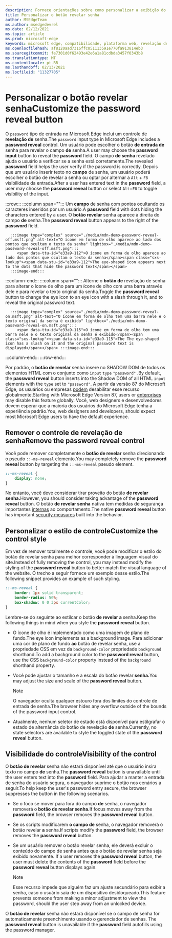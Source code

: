 ```yaml
---
description: Fornece orientações sobre como personalizar a exibição do botão revelar senha
title: Personalizar o botão revelar senha
author: MSEdgeTeam
ms.author: msedgedevrel
ms.date: 02/12/2021
ms.topic: article
ms.prod: microsoft-edge
keywords: microsoft edge, compatibilidade, plataforma web, revelação de senha, ícone de olho
ms.openlocfilehash: af8120aad7316ffc051113591e770fa913814eb3
ms.sourcegitcommit: fe7301d0f62493e42e6a1a81cdbda3457f0343b8
ms.translationtype: MT
ms.contentlocale: pt-BR
ms.lasthandoff: 02/13/2021
ms.locfileid: "11327705"
---
```

# <span data-ttu-id="e33a9-104">Personalizar o botão revelar senha</span><span class="sxs-lookup"><span data-stu-id="e33a9-104">Customize the password reveal button</span></span>  

<span data-ttu-id="e33a9-105">O `password` tipo de entrada no Microsoft Edge inclui um controle de **revelação de** senha.</span><span class="sxs-lookup"><span data-stu-id="e33a9-105">The `password` input type in Microsoft Edge includes a **password reveal** control.</span></span>  <span data-ttu-id="e33a9-106">Um usuário pode escolher o botão **de entrada de** senha para revelar o campo **de** senha.</span><span class="sxs-lookup"><span data-stu-id="e33a9-106">A user may choose the **password input** button to reveal the **password** field.</span></span>  <span data-ttu-id="e33a9-107">O campo **de senha** revelado ajuda o usuário a verificar se a senha está corretamente.</span><span class="sxs-lookup"><span data-stu-id="e33a9-107">The revealed **password** field helps the user verify if the password is correctly.</span></span>  <span data-ttu-id="e33a9-108">Depois que um usuário inserir texto no **campo**  de senha, um usuário poderá escolher o botão de revelar a senha ou optar por alternar a `Alt` + `F8` visibilidade da entrada.</span><span class="sxs-lookup"><span data-stu-id="e33a9-108">After a user has entered text in the **password** field, a user may choose the **password reveal** button or select `Alt`+`F8` to toggle visibility of the input.</span></span>  

:::row:::
   :::column span="":::
      <span data-ttu-id="e33a9-109">Um **campo** de senha com pontos ocultando os caracteres inseridos por um usuário.</span><span class="sxs-lookup"><span data-stu-id="e33a9-109">A **password** field with dots hiding the characters entered by a user.</span></span>  <span data-ttu-id="e33a9-110">O **botão revelar** senha aparece à direita do campo **de** senha.</span><span class="sxs-lookup"><span data-stu-id="e33a9-110">The **password reveal** button appears to the right of the **password** field.</span></span>
      
      :::image type="complex" source="./media/mdn-demo-password-reveal-off.msft.png" alt-text="O ícone em forma de olho aparece ao lado dos pontos que ocultam o texto da senha" lightbox="./media/mdn-demo-password-reveal-off.msft.png":::
         <span data-ttu-id="e33a9-112">O ícone em forma de olho aparece ao lado dos pontos que ocultam o texto da senha</span><span class="sxs-lookup"><span data-stu-id="e33a9-112">The eye-shaped icon appears next to the dots that hide the password text</span></span>  
      :::image-end:::  
   :::column-end:::
   :::column span="":::
      <span data-ttu-id="e33a9-113">Alterne o **botão de** revelação de senha para alterar o ícone de olho para um ícone de olho com uma barra através dele e para revelar o texto original da senha.</span><span class="sxs-lookup"><span data-stu-id="e33a9-113">Toggle the **password reveal** button to change the eye icon to an eye icon with a slash through it, and to reveal the original password text.</span></span>  
      
      :::image type="complex" source="./media/mdn-demo-password-reveal-on.msft.png" alt-text="O ícone em forma de olho tem uma barra nele e o texto original da senha é exibido" lightbox="./media/mdn-demo-password-reveal-on.msft.png":::
         <span data-ttu-id="e33a9-115">O ícone em forma de olho tem uma barra nele e o texto original da senha é exibido</span><span class="sxs-lookup"><span data-stu-id="e33a9-115">The The eye-shaped icon has a slash on it and the original password text is displayed</span></span> :::image-end:::  
   :::column-end:::
:::row-end:::  

<span data-ttu-id="e33a9-116">Por padrão, o **botão de revelar** senha insere no SHADOW DOM de todos os elementos HTML com o conjunto como `input` `type` `"password"` .</span><span class="sxs-lookup"><span data-stu-id="e33a9-116">By default, the **password reveal** button inserts into the Shadow DOM of all HTML `input` elements with the `type` set to `"password"`.</span></span>  <span data-ttu-id="e33a9-117">A partir da versão 87 do Microsoft Edge, os usuários ou empresas [podem][DeployedgeMicrosoftEdgePoliciesPasswordrevealenabled] desabilitar esse recurso globalmente.</span><span class="sxs-lookup"><span data-stu-id="e33a9-117">Starting with Microsoft Edge Version 87, users or [enterprises][DeployedgeMicrosoftEdgePoliciesPasswordrevealenabled] may disable this feature globally.</span></span>  <span data-ttu-id="e33a9-118">Você, web designers e desenvolvedores devem esperar que a maioria dos usuários do Microsoft Edge tenha a experiência padrão.</span><span class="sxs-lookup"><span data-stu-id="e33a9-118">You, web designers and developers, should expect most Microsoft Edge users to have the default experience.</span></span>  

## <span data-ttu-id="e33a9-119">Remover o controle de revelação de senha</span><span class="sxs-lookup"><span data-stu-id="e33a9-119">Remove the password reveal control</span></span>  

<span data-ttu-id="e33a9-120">Você pode remover completamente o **botão de revelar** senha direcionando o pseudo `::-ms-reveal` elemento.</span><span class="sxs-lookup"><span data-stu-id="e33a9-120">You may completely remove the **password reveal** button by targeting the `::-ms-reveal` pseudo element.</span></span>  

```css
::-ms-reveal {
    display: none;
}
```  

<span data-ttu-id="e33a9-121">No entanto, você deve considerar tirar proveito do botão **de revelar senha.**</span><span class="sxs-lookup"><span data-stu-id="e33a9-121">However, you should consider taking advantage of the **password reveal** button.</span></span>  <span data-ttu-id="e33a9-122">O botão **de revelar senha** nativa tem medidas de segurança importantes [internas](#visibility-of-the-control) ao comportamento.</span><span class="sxs-lookup"><span data-stu-id="e33a9-122">The native **password reveal** button has important [security measures](#visibility-of-the-control) built into the behavior.</span></span>  

## <span data-ttu-id="e33a9-123">Personalizar o estilo de controle</span><span class="sxs-lookup"><span data-stu-id="e33a9-123">Customize the control style</span></span>  

<span data-ttu-id="e33a9-124">Em vez de remover totalmente o controle, você pode  modificar o estilo do botão de revelar senha para melhor corresponder à linguagem visual do site.</span><span class="sxs-lookup"><span data-stu-id="e33a9-124">Instead of fully removing the control, you may instead modify the styling of the **password reveal** button to better match the visual language of the website.</span></span>  <span data-ttu-id="e33a9-125">O trecho a seguir fornece um exemplo desse estilo.</span><span class="sxs-lookup"><span data-stu-id="e33a9-125">The following snippet provides an example of such styling.</span></span>  

```css
::-ms-reveal {
    border: 1px solid transparent;
    border-radius: 50%;
    box-shadow: 0 0 3px currentColor;
}
```  

<span data-ttu-id="e33a9-126">Lembre-se do seguinte ao estilcar o botão **de revelar a** senha.</span><span class="sxs-lookup"><span data-stu-id="e33a9-126">Keep the following things in mind when you style the **password reveal** button.</span></span>  

*   <span data-ttu-id="e33a9-127">O ícone de olho é implementado como uma imagem de plano de fundo.</span><span class="sxs-lookup"><span data-stu-id="e33a9-127">The eye icon implements as a background image.</span></span>  <span data-ttu-id="e33a9-128">Para adicionar uma cor de plano de fundo **ao** botão de revelar senha, use a propriedade CSS em vez da `background-color` propriedade `background` shorthand.</span><span class="sxs-lookup"><span data-stu-id="e33a9-128">To add a background color to the **password reveal** button, use the CSS `background-color` property instead of the `background` shorthand property.</span></span>  
*   <span data-ttu-id="e33a9-129">Você pode ajustar o tamanho e a escala do botão revelar **senha.**</span><span class="sxs-lookup"><span data-stu-id="e33a9-129">You may adjust the size and scale of the **password reveal** button.</span></span>  
    
    > [!NOTE]
    ><span data-ttu-id="e33a9-130">O navegador oculta qualquer estouro fora dos limites do controle de entrada de senha.</span><span class="sxs-lookup"><span data-stu-id="e33a9-130">The browser hides any overflow outside of the bounds of the password input control.</span></span>  
    
*   <span data-ttu-id="e33a9-131">Atualmente, nenhum seletor de estado está disponível para estilgrafar o estado de alternância do botão de revelação **de** senha.</span><span class="sxs-lookup"><span data-stu-id="e33a9-131">Currently, no state selectors are available to style the toggled state of the **password reveal** button.</span></span>  
    
## <span data-ttu-id="e33a9-132">Visibilidade do controle</span><span class="sxs-lookup"><span data-stu-id="e33a9-132">Visibility of the control</span></span>  

<span data-ttu-id="e33a9-133">O **botão de revelar** senha não estará disponível até que o usuário insira texto no campo **de** senha.</span><span class="sxs-lookup"><span data-stu-id="e33a9-133">The **password reveal** button is unavailable until the user enters text into the **password** field.</span></span>  <span data-ttu-id="e33a9-134">Para ajudar a manter a entrada de senha do usuário segura, o navegador suprime o botão nos cenários a seguir.</span><span class="sxs-lookup"><span data-stu-id="e33a9-134">To help keep the user's password entry secure, the browser suppresses the button in the following scenarios.</span></span>

*   <span data-ttu-id="e33a9-135">Se o foco se mover para fora do campo **de** senha, o navegador removerá o **botão de revelar senha.**</span><span class="sxs-lookup"><span data-stu-id="e33a9-135">If focus moves away from the **password** field, the browser removes the **password reveal** button.</span></span>  
*   <span data-ttu-id="e33a9-136">Se os scripts modificarem **o campo de** senha, o navegador removerá o botão revelar **a** senha.</span><span class="sxs-lookup"><span data-stu-id="e33a9-136">If scripts modify the **password** field, the browser removes the **password reveal** button.</span></span>  
*   <span data-ttu-id="e33a9-137">Se um usuário remover o botão revelar senha, ele  deverá excluir  o conteúdo do campo de senha antes que o botão de revelar senha seja exibido novamente. </span><span class="sxs-lookup"><span data-stu-id="e33a9-137">If a user removes the **password reveal** button, the user must delete the contents of the **password** field before the **password reveal** button displays again.</span></span>  
    
    > [!NOTE]
    > <span data-ttu-id="e33a9-138">Esse recurso impede que alguém faz um ajuste secundário para exibir a senha, caso o usuário saia de um dispositivo desbloqueado.</span><span class="sxs-lookup"><span data-stu-id="e33a9-138">This feature prevents someone from making a minor adjustment to view the password, should the user step away from an unlocked device.</span></span>
    
<span data-ttu-id="e33a9-139">O **botão de revelar** senha não estará disponível se o campo de senha for automaticamente preenchimento usando o gerenciador de senhas. </span><span class="sxs-lookup"><span data-stu-id="e33a9-139">The **password reveal** button is unavailable if the **password** field autofills using the password manager.</span></span>  

<!-- links -->  

[DeployedgeMicrosoftEdgePoliciesPasswordrevealenabled]: /deployedge/microsoft-edge-policies#passwordrevealenabled "PasswordRevealEnabled - Microsoft Edge - Políticas | Microsoft Docs"  
